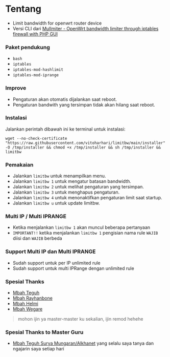 # Tentang
- Limit bandwidth for openwrt router device
- Versi CLI dari [MulImiter - OpenWrt bandwidth limiter through iptables firewall with PHP GUI](https://github.com/tegohsx/mulimiter)

### Paket pendukung
- `bash`
- `iptables`
- `iptables-mod-hashlimit`
- `iptables-mod-iprange`

### Improve 
- Pengaturan akan otomatis dijalankan saat reboot.
- Pengaturan bandwith yang tersimpan tidak akan hilang saat reboot.

### Instalasi

Jalankan perintah dibawah ini ke terminal untuk instalasi:

```
wget --no-check-certificate "https://raw.githubusercontent.com/vitoharhari/limitbw/main/installer" -O /tmp/installer && chmod +x /tmp/installer && sh /tmp/installer && limitbw
```

### Pemakaian
 
- Jalankan `limitbw` untuk menampilkan menu.
- Jalankan `limitbw 1` untuk mengatur batasan bandwidth.
- Jalankan `limitbw 2` untuk melihat pengaturan yang tersimpan.
- Jalankan `limitbw 3` untuk menghapus pengaturan.
- Jalankan `limitbw 4` untuk menonaktifkan pengaturan limit saat startup.
- Jalankan `limitbw u` untuk update limitbw.

### Multi IP / Multi IPRANGE

- Ketika menjalankan `limitbw 1` akan muncul beberapa pertanyaan
- `IMPORTANT!!` ketika menjalankan `limitbw 1` pengisian nama rule `WAJIB` diisi dan `WAJIB` berbeda

### Support Multi IP dan Multi IPRANGE

- Sudah support untuk per IP unlimited rule
- Sudah support untuk multi IPRange dengan unlimited rule

### Spesial Thanks
- [Mbah Teguh](https://github.com/tegohsx)
- [Mbah Rayhanbone](https://github.com/rayhanbone)
- [Mbah Helmi](https://github.com/helmiau)
- [Mbah Wegare](https://github.com/wegare123)

> mohon ijin ya master-master ku sekalian, ijin remod hehehe

### Spesial Thanks to Master Guru
- [Mbah Teguh Surya Mungaran/Alkhanet](https://github.com/alkhanet26)
yang selalu saya tanya dan ngajarin saya setiap hari 



